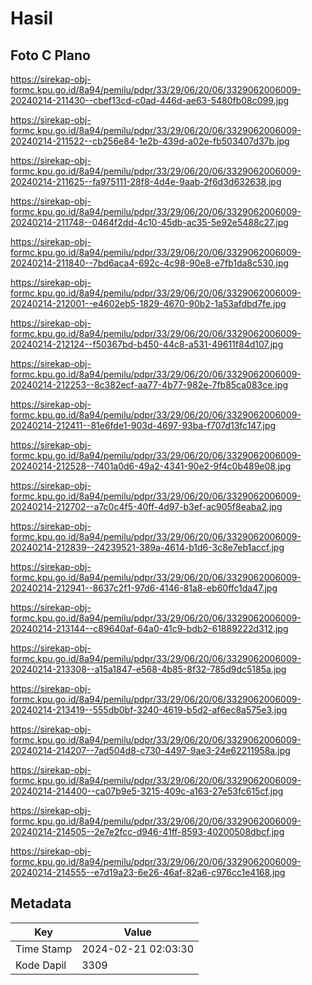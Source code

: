 # Hasil

## Foto C Plano

https://sirekap-obj-formc.kpu.go.id/8a94/pemilu/pdpr/33/29/06/20/06/3329062006009-20240214-211430--cbef13cd-c0ad-446d-ae63-5480fb08c099.jpg

https://sirekap-obj-formc.kpu.go.id/8a94/pemilu/pdpr/33/29/06/20/06/3329062006009-20240214-211522--cb256e84-1e2b-439d-a02e-fb503407d37b.jpg

https://sirekap-obj-formc.kpu.go.id/8a94/pemilu/pdpr/33/29/06/20/06/3329062006009-20240214-211625--fa975111-28f8-4d4e-9aab-2f6d3d632638.jpg

https://sirekap-obj-formc.kpu.go.id/8a94/pemilu/pdpr/33/29/06/20/06/3329062006009-20240214-211748--0464f2dd-4c10-45db-ac35-5e92e5488c27.jpg

https://sirekap-obj-formc.kpu.go.id/8a94/pemilu/pdpr/33/29/06/20/06/3329062006009-20240214-211840--7bd6aca4-692c-4c98-90e8-e7fb1da8c530.jpg

https://sirekap-obj-formc.kpu.go.id/8a94/pemilu/pdpr/33/29/06/20/06/3329062006009-20240214-212001--e4602eb5-1829-4670-90b2-1a53afdbd7fe.jpg

https://sirekap-obj-formc.kpu.go.id/8a94/pemilu/pdpr/33/29/06/20/06/3329062006009-20240214-212124--f50367bd-b450-44c8-a531-49611f84d107.jpg

https://sirekap-obj-formc.kpu.go.id/8a94/pemilu/pdpr/33/29/06/20/06/3329062006009-20240214-212253--8c382ecf-aa77-4b77-982e-7fb85ca083ce.jpg

https://sirekap-obj-formc.kpu.go.id/8a94/pemilu/pdpr/33/29/06/20/06/3329062006009-20240214-212411--81e6fde1-903d-4697-93ba-f707d13fc147.jpg

https://sirekap-obj-formc.kpu.go.id/8a94/pemilu/pdpr/33/29/06/20/06/3329062006009-20240214-212528--7401a0d6-49a2-4341-90e2-9f4c0b489e08.jpg

https://sirekap-obj-formc.kpu.go.id/8a94/pemilu/pdpr/33/29/06/20/06/3329062006009-20240214-212702--a7c0c4f5-40ff-4d97-b3ef-ac905f8eaba2.jpg

https://sirekap-obj-formc.kpu.go.id/8a94/pemilu/pdpr/33/29/06/20/06/3329062006009-20240214-212839--24239521-389a-4614-b1d6-3c8e7eb1accf.jpg

https://sirekap-obj-formc.kpu.go.id/8a94/pemilu/pdpr/33/29/06/20/06/3329062006009-20240214-212941--8637c2f1-97d6-4146-81a8-eb60ffc1da47.jpg

https://sirekap-obj-formc.kpu.go.id/8a94/pemilu/pdpr/33/29/06/20/06/3329062006009-20240214-213144--c89640af-64a0-41c9-bdb2-61889222d312.jpg

https://sirekap-obj-formc.kpu.go.id/8a94/pemilu/pdpr/33/29/06/20/06/3329062006009-20240214-213308--a15a1847-e568-4b85-8f32-785d9dc5185a.jpg

https://sirekap-obj-formc.kpu.go.id/8a94/pemilu/pdpr/33/29/06/20/06/3329062006009-20240214-213419--555db0bf-3240-4619-b5d2-af6ec8a575e3.jpg

https://sirekap-obj-formc.kpu.go.id/8a94/pemilu/pdpr/33/29/06/20/06/3329062006009-20240214-214207--7ad504d8-c730-4497-9ae3-24e62211958a.jpg

https://sirekap-obj-formc.kpu.go.id/8a94/pemilu/pdpr/33/29/06/20/06/3329062006009-20240214-214400--ca07b9e5-3215-409c-a163-27e53fc615cf.jpg

https://sirekap-obj-formc.kpu.go.id/8a94/pemilu/pdpr/33/29/06/20/06/3329062006009-20240214-214505--2e7e2fcc-d946-41ff-8593-40200508dbcf.jpg

https://sirekap-obj-formc.kpu.go.id/8a94/pemilu/pdpr/33/29/06/20/06/3329062006009-20240214-214555--e7d19a23-6e26-46af-82a6-c976cc1e4168.jpg


## Metadata

| Key        | Value               |
| ---------- | ------------------- |
| Time Stamp | 2024-02-21 02:03:30 |
| Kode Dapil | 3309                |



